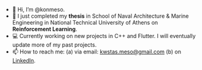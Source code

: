 - 👋 Hi, I’m @konmeso.
- 👀 I just completed my **thesis** in School of Naval Architecture & Marine Engineering in National Technical University of Athens on **Reinforcement Learning**.
- 💻 Currently working on new projects in C++ and Flutter. I will eventually update more of my past projects. 
- 📫 How to reach me: (a) via email: kwstas.meso@gmail.com (b) on [LinkedIn](https://www.linkedin.com/in/konstantinos-mesolongitis/).

<!---
konmeso/konmeso is a ✨ special ✨ repository because its `README.md` (this file) appears on your GitHub profile.
You can click the Preview link to take a look at your changes.
--->
